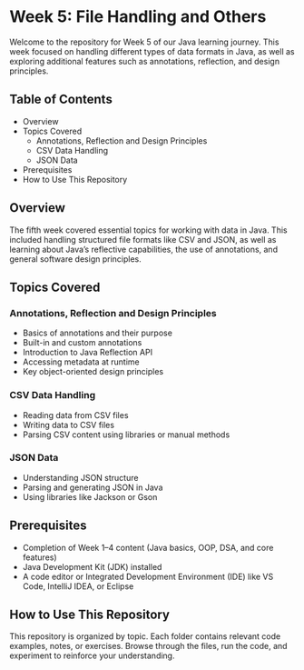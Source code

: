 # Week 5: File Handling and Others

Welcome to the repository for Week 5 of our Java learning journey. This week focused on 
handling different types of data formats in Java, as well as exploring additional features such as annotations, reflection, and design principles.

## Table of Contents
- Overview
- Topics Covered
  - Annotations, Reflection and Design Principles
  - CSV Data Handling
  - JSON Data
- Prerequisites
- How to Use This Repository

## Overview

The fifth week covered essential topics for working with data in Java. This included handling structured file formats like CSV and JSON, as well as learning about Java’s reflective capabilities, the use of annotations, and general software design principles.

## Topics Covered

### Annotations, Reflection and Design Principles
- Basics of annotations and their purpose
- Built-in and custom annotations
- Introduction to Java Reflection API
- Accessing metadata at runtime
- Key object-oriented design principles

### CSV Data Handling
- Reading data from CSV files
- Writing data to CSV files
- Parsing CSV content using libraries or manual methods

### JSON Data
- Understanding JSON structure
- Parsing and generating JSON in Java
- Using libraries like Jackson or Gson

## Prerequisites
- Completion of Week 1–4 content (Java basics, OOP, DSA, and core features)
- Java Development Kit (JDK) installed
- A code editor or Integrated Development Environment (IDE) like VS Code, IntelliJ IDEA, or Eclipse

## How to Use This Repository

This repository is organized by topic. Each folder contains relevant code examples, notes, or exercises. Browse through the files, run the code, and experiment to reinforce your understanding.